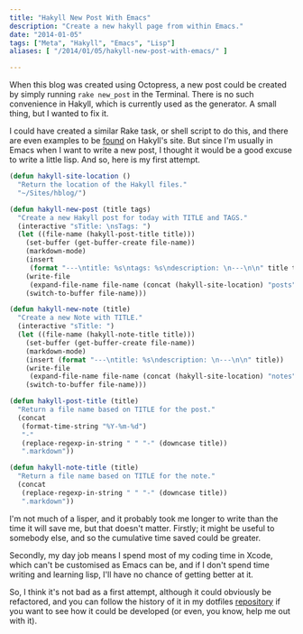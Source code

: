 ```yaml
---
title: "Hakyll New Post With Emacs"
description: "Create a new hakyll page from within Emacs."
date: "2014-01-05"
tags: ["Meta", "Hakyll", "Emacs", "Lisp"]
aliases: [ "/2014/01/05/hakyll-new-post-with-emacs/" ]

---
```


When this blog was created using Octopress, a new post could be created by
simply running `rake new_post` in the Terminal. There is no such convenience in
Hakyll, which is currently used as the generator. A small thing, but I wanted to
fix it.

I could have created a similar Rake task, or shell script to do this, and there
are even examples to be [found](http://jaspervdj.be/hakyll/examples.html) on
Hakyll's site. But since I'm usually in Emacs when I want to write a new post, I
thought it would be a good excuse to write a little lisp. And so, here is my
first attempt.

```commonlisp
(defun hakyll-site-location ()
  "Return the location of the Hakyll files."
  "~/Sites/hblog/")

(defun hakyll-new-post (title tags)
  "Create a new Hakyll post for today with TITLE and TAGS."
  (interactive "sTitle: \nsTags: ")
  (let ((file-name (hakyll-post-title title)))
    (set-buffer (get-buffer-create file-name))
    (markdown-mode)
    (insert
     (format "---\ntitle: %s\ntags: %s\ndescription: \n---\n\n" title tags))
    (write-file
     (expand-file-name file-name (concat (hakyll-site-location) "posts")))
    (switch-to-buffer file-name)))

(defun hakyll-new-note (title)
  "Create a new Note with TITLE."
  (interactive "sTitle: ")
  (let ((file-name (hakyll-note-title title)))
    (set-buffer (get-buffer-create file-name))
    (markdown-mode)
    (insert (format "---\ntitle: %s\ndescription: \n---\n\n" title))
    (write-file
     (expand-file-name file-name (concat (hakyll-site-location) "notes")))
    (switch-to-buffer file-name)))

(defun hakyll-post-title (title)
  "Return a file name based on TITLE for the post."
  (concat
   (format-time-string "%Y-%m-%d")
   "-"
   (replace-regexp-in-string " " "-" (downcase title))
   ".markdown"))

(defun hakyll-note-title (title)
  "Return a file name based on TITLE for the note."
  (concat
   (replace-regexp-in-string " " "-" (downcase title))
   ".markdown"))
```

I'm not much of a lisper, and it probably took me longer to write than the time
it will save me, but that doesn't matter. Firstly; it might be useful to
somebody else, and so the cumulative time saved could be greater.

Secondly, my day job means I spend most of my coding time in Xcode, which can't
be customised as Emacs can be, and if I don't spend time writing and learning
lisp, I'll have no chance of getting better at it.

So, I think it's not bad as a first attempt, although it could obviously be
refactored, and you can follow the history of it in my dotfiles
[repository](https://github.com/Abizern/prelude/blob/master/personal/hakyll.el)
if you want to see how it could be developed (or even, you know, help me out
with it).
